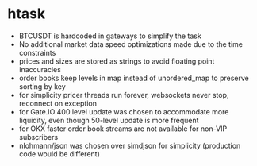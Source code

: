 # htask

- BTCUSDT is hardcoded in gateways to simplify the task
- No additional market data speed optimizations made due to the time constraints
- prices and sizes are stored as strings to avoid floating point inaccuracies
- order books keep levels in map instead of unordered_map to preserve sorting by key
- for simplicity pricer threads run forever, websockets never stop, reconnect on exception
- for Gate.IO 400 level update was chosen to accommodate more liquidity, even though 50-level update is more frequent
- for OKX faster order book streams are not available for non-VIP subscribers
- nlohmann/json was chosen over simdjson for simplicity (production code would be different)


